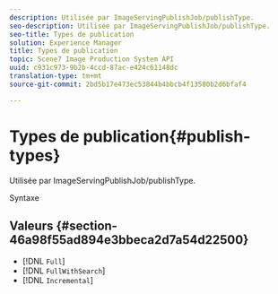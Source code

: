 ```yaml
---
description: Utilisée par ImageServingPublishJob/publishType.
seo-description: Utilisée par ImageServingPublishJob/publishType.
seo-title: Types de publication
solution: Experience Manager
title: Types de publication
topic: Scene7 Image Production System API
uuid: c931c973-9b2b-4ccd-87ac-e424c61148dc
translation-type: tm+mt
source-git-commit: 2bd5b17e473ec53844b4bbcb4f13580b2d6bfaf4

---
```



# Types de publication{#publish-types}

Utilisée par ImageServingPublishJob/publishType.

Syntaxe

## Valeurs {#section-46a98f55ad894e3bbeca2d7a54d22500}

* [!DNL `Full`]
* [!DNL `FullWithSearch`]
* [!DNL `Incremental`]

